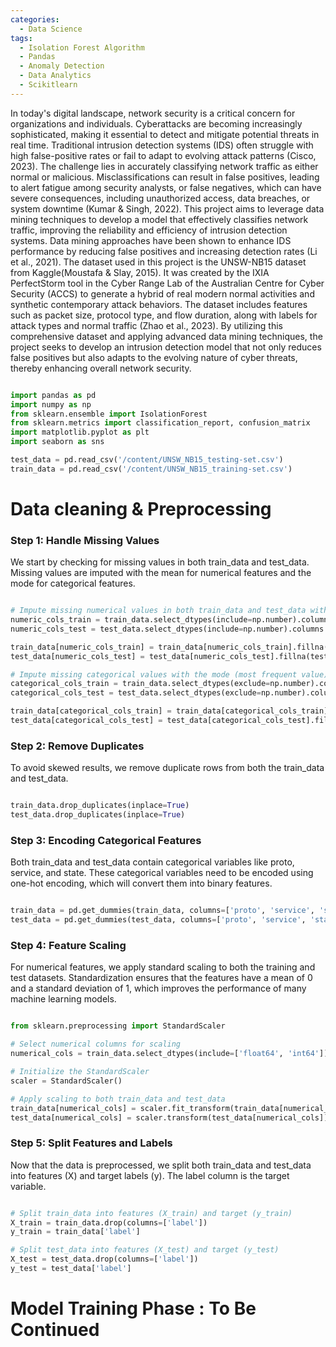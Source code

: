 ```yaml
---
categories:
  - Data Science
tags:
  - Isolation Forest Algorithm
  - Pandas
  - Anomaly Detection
  - Data Analytics
  - Scikitlearn
---
```


In today's digital landscape, network security is a critical concern for organizations and individuals. Cyberattacks are becoming increasingly sophisticated, making it essential to detect and mitigate potential threats in real time. Traditional intrusion detection systems (IDS) often struggle with high false-positive rates or fail to adapt to evolving attack patterns (Cisco, 2023).
The challenge lies in accurately classifying network traffic as either normal or malicious. Misclassifications can result in false positives, leading to alert fatigue among security analysts, or false negatives, which can have severe consequences, including unauthorized access, data breaches, or system downtime (Kumar & Singh, 2022). This project aims to leverage data mining techniques to develop a model that effectively classifies network traffic, improving the reliability and efficiency of intrusion detection systems. Data mining approaches have been shown to enhance IDS performance by reducing false positives and increasing detection rates (Li et al., 2021).
The dataset used in this project is the UNSW-NB15 dataset from Kaggle(Moustafa & Slay, 2015). It was created by the IXIA PerfectStorm tool in the Cyber Range Lab of the Australian Centre for Cyber Security (ACCS) to generate a hybrid of real modern normal activities and synthetic contemporary attack behaviors. The dataset includes features such as packet size, protocol type, and flow duration, along with labels for attack types and normal traffic (Zhao et al., 2023).
By utilizing this comprehensive dataset and applying advanced data mining techniques, the project seeks to develop an intrusion detection model that not only reduces false positives but also adapts to the evolving nature of cyber threats, thereby enhancing overall network security.

```python

import pandas as pd
import numpy as np
from sklearn.ensemble import IsolationForest
from sklearn.metrics import classification_report, confusion_matrix
import matplotlib.pyplot as plt
import seaborn as sns

test_data = pd.read_csv('/content/UNSW_NB15_testing-set.csv')
train_data = pd.read_csv('/content/UNSW_NB15_training-set.csv')

```

# Data cleaning & Preprocessing

### Step 1: Handle Missing Values

We start by checking for missing values in both train_data and test_data. Missing values are imputed with the mean for numerical features and the mode for categorical features.

```python

# Impute missing numerical values in both train_data and test_data with the mean
numeric_cols_train = train_data.select_dtypes(include=np.number).columns
numeric_cols_test = test_data.select_dtypes(include=np.number).columns

train_data[numeric_cols_train] = train_data[numeric_cols_train].fillna(train_data[numeric_cols_train].mean())
test_data[numeric_cols_test] = test_data[numeric_cols_test].fillna(test_data[numeric_cols_test].mean())

# Impute missing categorical values with the mode (most frequent value)
categorical_cols_train = train_data.select_dtypes(exclude=np.number).columns
categorical_cols_test = test_data.select_dtypes(exclude=np.number).columns

train_data[categorical_cols_train] = train_data[categorical_cols_train].fillna(train_data[categorical_cols_train].mode().iloc[0])
test_data[categorical_cols_test] = test_data[categorical_cols_test].fillna(test_data[categorical_cols_test].mode().iloc[0])

```

### Step 2: Remove Duplicates

To avoid skewed results, we remove duplicate rows from both the train_data and test_data.

```python

train_data.drop_duplicates(inplace=True)
test_data.drop_duplicates(inplace=True)

```

### Step 3: Encoding Categorical Features

Both train_data and test_data contain categorical variables like proto, service, and state. These categorical variables need to be encoded using one-hot encoding, which will convert them into binary features.

```python

train_data = pd.get_dummies(train_data, columns=['proto', 'service', 'state'], drop_first=True)
test_data = pd.get_dummies(test_data, columns=['proto', 'service', 'state'], drop_first=True)

```

### Step 4: Feature Scaling

For numerical features, we apply standard scaling to both the training and test datasets. Standardization ensures that the features have a mean of 0 and a standard deviation of 1, which improves the performance of many machine learning models.

```python

from sklearn.preprocessing import StandardScaler

# Select numerical columns for scaling
numerical_cols = train_data.select_dtypes(include=['float64', 'int64']).columns

# Initialize the StandardScaler
scaler = StandardScaler()

# Apply scaling to both train_data and test_data
train_data[numerical_cols] = scaler.fit_transform(train_data[numerical_cols])
test_data[numerical_cols] = scaler.transform(test_data[numerical_cols])

```

### Step 5: Split Features and Labels

Now that the data is preprocessed, we split both train_data and test_data into features (X) and target labels (y). The label column is the target variable.

```python

# Split train_data into features (X_train) and target (y_train)
X_train = train_data.drop(columns=['label'])
y_train = train_data['label']

# Split test_data into features (X_test) and target (y_test)
X_test = test_data.drop(columns=['label'])
y_test = test_data['label']


```

# Model Training Phase : To Be Continued
